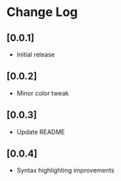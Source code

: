 # Change Log

## [0.0.1]

- Initial release

## [0.0.2]

- Minor color tweak

## [0.0.3]

- Update README

## [0.0.4]

- Syntax highlighting improvements
